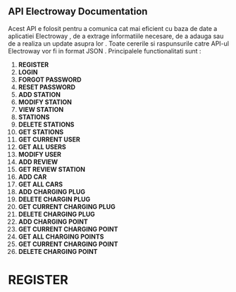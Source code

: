   ## API Electroway Documentation 
  
  
   Acest API e folosit pentru a comunica cat mai eficient cu baza de date a aplicatiei Electroway , de a extrage informatiile necesare,  de a adauga sau de a realiza un update asupra lor . Toate cererile si raspunsurile catre API-ul Electroway vor fi in format JSON .
  Principalele functionalitati sunt :
  
1. **REGISTER**
2. **LOGIN**
3. **FORGOT PASSWORD**
4. **RESET PASSWORD**
5. **ADD STATION**
6. **MODIFY STATION**
7. **VIEW STATION**
8. **STATIONS**
9. **DELETE STATIONS**
10. **GET STATIONS** 
11. **GET CURRENT USER** 
12. **GET ALL USERS**
13. **MODIFY USER**
14. **ADD REVIEW**
15. **GET REVIEW STATION**
16. **ADD CAR**
17. **GET ALL CARS**
18. **ADD CHARGING PLUG**
19. **DELETE CHARGIN PLUG**
20. **GET CURRENT CHARGING PLUG**
21. **DELETE CHARGING PLUG**
22. **ADD CHARGING POINT**
23. **GET CURRENT CHARGING POINT**
24. **GET ALL CHARGING POINTS**
25. **GET CURRENT CHARGING POINT** 
26. **DELETE CHARGING POINT**


# REGISTER
